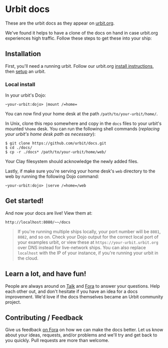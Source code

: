 # Urbit docs

These are the urbit docs as they appear on [urbit.org](https://urbit.org/docs/).

We've found it helps to have a clone of the docs on hand in case urbit.org
experiences high traffic. Follow these steps to get these into your ship:

## Installation

First, you'll need a running urbit. Follow our urbit.org [install
instructions](https://urbit.org/docs/using/install/), then
[setup](https://urbit.org/docs/using/setup/) an urbit.

### Local install

In your urbit's Dojo:

    ~your-urbit:dojo> |mount /=home=

You can now find your home desk at the path `/path/to/your-urbit/home/`.

In Unix, clone this repo somewhere and copy in the `docs` files to your urbit's
mounted `%home` desk. You can run the following shell commands (*replacing your
urbit's home desk path as necessary*):

    $ git clone https://github.com/urbit/docs.git
    $ cd ./docs/
    $ cp -r ./docs* /path/to/your-urbit/home/web/

Your Clay filesystem should acknowledge the newly added files.

Lastly, if make sure you're serving your home desk's `web` directory to the web
by running the following Dojo command:

    ~your-urbit:dojo> |serve /=home=/web

## Get started!

And now your docs are live! View them at:

    http://localhost:8080/~~/docs

> If you're running multiple ships locally, your port number will be `8081`,
  `8082`, and so on. Check your Dojo output for the correct local port of
  your examples urbit, or view these at `https://your-urbit.urbit.org` over DNS
  instead for live-network ships. You can also replace `localhost` with the IP
  of your instance, if you're running your urbit in the cloud.

## Learn a lot, and have fun!

People are always around on
[Talk](https://urbit.org/docs/using/setup#-messaging-talk) and
[Fora](https://fora.urbit.org/) to answer your questions. Help each other
out, and don't hesitate if you have an idea for a docs improvement. We'd love if
the docs themselves became an Urbit community project.

## Contributing / Feedback

Give us feedback [on Fora](https://fora.urbit.org/) on how we can make the
docs better. Let us know about your ideas, requests, and/or problems and we'll
try and get back to you quickly. Pull requests are more than welcome.
